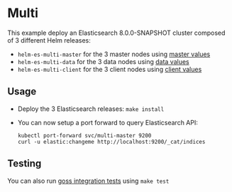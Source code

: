 # Multi

This example deploy an Elasticsearch 8.0.0-SNAPSHOT cluster composed of 3 different Helm
releases:

- `helm-es-multi-master` for the 3 master nodes using [master values][]
- `helm-es-multi-data` for the 3 data nodes using [data values][]
- `helm-es-multi-client` for the 3 client nodes using [client values][]

## Usage

* Deploy the 3 Elasticsearch releases: `make install`

* You can now setup a port forward to query Elasticsearch API:

  ```
  kubectl port-forward svc/multi-master 9200
  curl -u elastic:changeme http://localhost:9200/_cat/indices
  ```

## Testing

You can also run [goss integration tests][] using `make test`


[client values]: https://github.com/elastic/helm-charts/tree/main/elasticsearch/examples/multi/client.yaml
[data values]: https://github.com/elastic/helm-charts/tree/main/elasticsearch/examples/multi/data.yaml
[goss integration tests]: https://github.com/elastic/helm-charts/tree/main/elasticsearch/examples/multi/test/goss.yaml
[master values]: https://github.com/elastic/helm-charts/tree/main/elasticsearch/examples/multi/master.yaml
